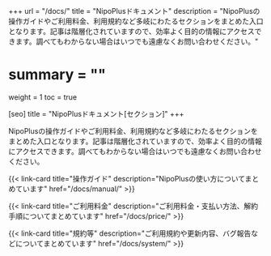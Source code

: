 +++
url = "/docs/"
title = "NipoPlusドキュメント"
description = "NipoPlusの操作ガイドやご利用料金、利用規約など多岐にわたるセクションをまとめた入口となります。記事は階層化されていますので、効率よく目的の情報にアクセスできます。調べてもわからない場合はいつでも遠慮なくお問い合わせください。"
# summary = ""
weight = 1
toc = true

[seo]
title = "NipoPlusドキュメント[セクション]"
+++

NipoPlusの操作ガイドやご利用料金、利用規約など多岐にわたるセクションをまとめた入口となります。記事は階層化されていますので、効率よく目的の情報にアクセスできます。調べてもわからない場合はいつでも遠慮なくお問い合わせください。

{{< link-card title="操作ガイド" description="NipoPlusの使い方についてまとめています" href="/docs/manual/" >}}

{{< link-card title="ご利用料金" description="ご利用料金・支払い方法、解約手順についてまとめています" href="/docs/price/" >}}

{{< link-card title="規約等" description="ご利用規約や更新内容、バグ報告などについてまとめています" href="/docs/system/" >}}
